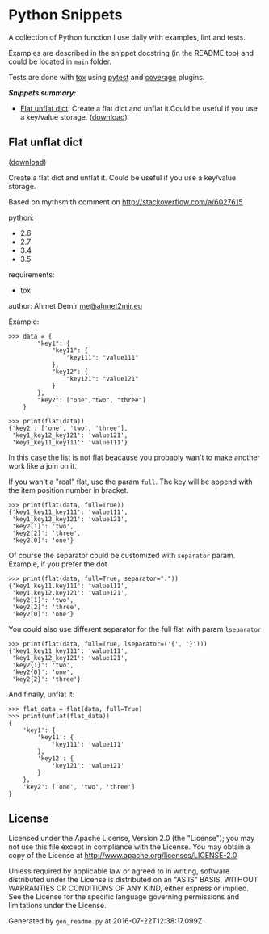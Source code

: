 
# Python Snippets

A collection of Python function I use daily with examples, lint and tests.

Examples are described in the snippet docstring (in the README too) and could be located in `main` folder.

Tests are done with [tox](http://tox.testrun.org/) using [pytest](http://pytest.org/latest/) and [coverage](https://github.com/pytest-dev/pytest-cov) plugins.

_**Snippets summary:**_

* [Flat unflat dict](#flat-unflat-dict): Create a flat dict and unflat it.Could be useful if you use a key/value storage. ([download](https://raw.githubusercontent.com/ahmet2mir/python-snippets/master/snippets/flat_unflat_dict.py))

## Flat unflat dict
([download](https://raw.githubusercontent.com/ahmet2mir/python-snippets/master/snippets/flat_unflat_dict.py))

Create a flat dict and unflat it.
Could be useful if you use a key/value storage.

Based on mythsmith comment on http://stackoverflow.com/a/6027615

python:

- 2.6
- 2.7
- 3.4
- 3.5

requirements:

- tox

author: Ahmet Demir <me@ahmet2mir.eu>

Example:

    >>> data = {
            "key1": {
                "key11": {
                    "key111": "value111"
                },
                "key12": {
                    "key121": "value121"
                }
            },
            "key2": ["one","two", "three"]
        }

    >>> print(flat(data))
    {'key2': ['one', 'two', 'three'],
     'key1_key12_key121': 'value121',
     'key1_key11_key111': 'value111'}

In this case the list is not flat beacause you probably
wan't to make another work like a join on it.

If you wan't a "real" flat, use the param `full`.
The key will be append with the item position number in bracket.

    >>> print(flat(data, full=True))
    {'key1_key11_key111': 'value111',
     'key1_key12_key121': 'value121',
     'key2[1]': 'two',
     'key2[2]': 'three',
     'key2[0]': 'one'}

Of course the separator could be customized with `separator` param.
Example, if you prefer the dot

    >>> print(flat(data, full=True, separator="."))
    {'key1.key11.key111': 'value111',
     'key1.key12.key121': 'value121',
     'key2[1]': 'two',
     'key2[2]': 'three',
     'key2[0]': 'one'}

You could also use different separator for the full flat
with param `lseparator`

    >>> print(flat(data, full=True, lseparator=('{', '}')))
    {'key1_key11_key111': 'value111',
     'key1_key12_key121': 'value121',
     'key2{1}': 'two',
     'key2{0}': 'one',
     'key2{2}': 'three'}

And finally, unflat it:

    >>> flat_data = flat(data, full=True)
    >>> print(unflat(flat_data))
    {
        'key1': {
            'key11': {
                'key111': 'value111'
            },
            'key12': {
                'key121': 'value121'
            }
        },
        'key2': ['one', 'two', 'three']
    }


## License

Licensed under the Apache License, Version 2.0 (the "License"); you may
not use this file except in compliance with the License. You may obtain
a copy of the License at http://www.apache.org/licenses/LICENSE-2.0

Unless required by applicable law or agreed to in writing, software
distributed under the License is distributed on an "AS IS" BASIS, WITHOUT
WARRANTIES OR CONDITIONS OF ANY KIND, either express or implied. See the
License for the specific language governing permissions and limitations
under the License.

Generated by `gen_readme.py` at 2016-07-22T12:38:17.099Z
